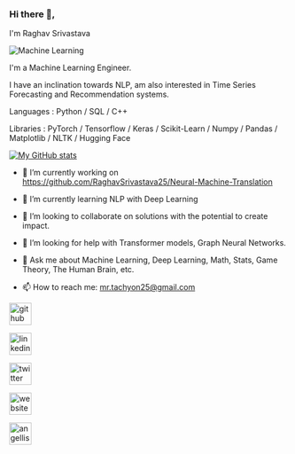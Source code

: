 ### Hi there 👋,

I'm Raghav Srivastava

![Machine Learning](https://pbs.twimg.com/profile_banners/1469129923004538884/1658736319/1500x500)

I'm a Machine Learning Engineer.

I have an inclination towards NLP, am also interested in Time Series Forecasting and Recommendation systems. 

Languages : Python / SQL / C++ 

Libraries : PyTorch / Tensorflow / Keras / Scikit-Learn / Numpy / Pandas / Matplotlib / NLTK / Hugging Face

[![My GitHub stats](https://github-readme-stats.vercel.app/api?username=RaghavSrivastava25)](https://github.com/RaghavSrivastava25/github-readme-stats)

- 🔭 I’m currently working on https://github.com/RaghavSrivastava25/Neural-Machine-Translation 

- 🌱 I’m currently learning NLP with Deep Learning 

- 👯 I’m looking to collaborate on solutions with the potential to create impact. 

- 🤔 I’m looking for help with Transformer models, Graph Neural Networks. 

- 💬 Ask me about Machine Learning, Deep Learning, Math, Stats, Game Theory, The Human Brain, etc. 

- 📫 How to reach me: mr.tachyon25@gmail.com 


[<img src='https://cdn.jsdelivr.net/npm/simple-icons@3.0.1/icons/github.svg' alt='github' height='40'>](https://github.com/https://github.com/RaghavSrivastava25) 

[<img src='https://cdn.jsdelivr.net/npm/simple-icons@3.0.1/icons/linkedin.svg' alt='linkedin' height='40'>](https://www.linkedin.com/in/https://www.linkedin.com/in/raghav-srivastava-4a7002224//) 

[<img src='https://cdn.jsdelivr.net/npm/simple-icons@3.0.1/icons/twitter.svg' alt='twitter' height='40'>](https://twitter.com/https://twitter.com/Raghav_11001_ai)  

[<img src='https://cdn.jsdelivr.net/npm/simple-icons@3.0.1/icons/icloud.svg' alt='website' height='40'>](https://www.notion.so/Raghav-Srivastava-a18bb03c955242ebae845af1096cb130) 

[<img src='https://cdn.jsdelivr.net/npm/simple-icons@3.0.1/icons/angellist.svg' alt='angellist' height='40'>](https://angel.co/u/raghav-srivastava-8)  

